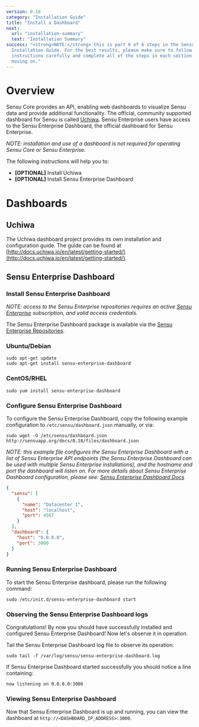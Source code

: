 ```yaml
---
version: 0.18
category: "Installation Guide"
title: "Install a Dashboard"
next:
  url: "installation-summary"
  text: "Installation Summary"
success: "<strong>NOTE:</strong> this is part 6 of 6 steps in the Sensu
  Installation Guide. For the best results, please make sure to follow the
  instructions carefully and complete all of the steps in each section before
  moving on."
---
```


# Overview

Sensu Core provides an API, enabling web dashboards to visualize Sensu data and provide additional functionality. The official, community supported dashboard for Sensu is called [Uchiwa](http://uchiwa.io). Sensu Enterprise users have access to the Sensu Enterprise Dashboard, the official dashboard for Sensu Enterprise.

_NOTE: installation and use of a dashboard is not required for operating Sensu Core or Sensu Enterprise._

The following instructions will help you to:

- **[OPTIONAL]** Install Uchiwa
- **[OPTIONAL]** Install Sensu Enterprise Dashboard

# Dashboards

## Uchiwa

The Uchiwa dashboard project provides its own installation and configuration guide. The guide can be found at [http://docs.uchiwa.io/en/latest/getting-started/](http://docs.uchiwa.io/en/latest/getting-started/).

## Sensu Enterprise Dashboard

### Install Sensu Enterprise Dashboard

_NOTE: access to the Sensu Enterprise repositories requires an active [Sensu Enterprise](http://sensuapp.org/enterprise#pricing) subscription, and valid access credentials._

The Sensu Enterprise Dashboard package is available via the [Sensu Enterprise Repositories](install-repositories#enterprise-installation).

### Ubuntu/Debian

~~~ shell
sudo apt-get update
sudo apt-get install sensu-enterprise-dashboard
~~~

### CentOS/RHEL

~~~ shell
sudo yum install sensu-enterprise-dashboard
~~~

### Configure Sensu Enterprise Dashboard

To configure the Sensu Enterprise Dashboard, copy the following example configuration to `/etc/sensu/dashboard.json` manually, or via:

~~~ shell
sudo wget -O /etc/sensu/dashboard.json http://sensuapp.org/docs/0.18/files/dashboard.json
~~~

_NOTE: this example file configures the Sensu Enterprise Dashboard with a list of Sensu Enterprise API endpoints (the Sensu Enterprise Dashboard can be used with multiple Sensu Enterprise installations), and the hostname and port the dashboard will listen on. For more details about Sensu Enterprise Dashboard configuration, please see: [Sensu Enterprise Dashboard Docs](enterprise-dashboard-overview)_

~~~ json
{
  "sensu": [
    {
      "name": "Datacenter 1",
      "host": "localhost",
      "port": 4567
    }
  ],
  "dashboard": {
    "host": "0.0.0.0",
    "port": 3000
  }
}
~~~

### Running Sensu Enterprise Dashboard

To start the Sensu Enterprise dashboard, please run the following command:

~~~ shell
sudo /etc/init.d/sensu-enterprise-dashboard start
~~~

### Observing the Sensu Enterprise Dashboard logs

Congratulations! By now you should have successfully installed and configured Sensu Enterprise Dashboard! Now let's observe it in operation.

Tail the Sensu Enterprise Dashboard log file to observe its operation:

~~~ shell
sudo tail -f /var/log/sensu/sensu-enterprise-dashboard.log
~~~

If Sensu Enterprise Dashboard started successfully you should notice a line containing:

~~~
now listening on 0.0.0.0:3000
~~~

### Viewing Sensu Enterprise Dashboard

Now that Sensu Enterprise Dashboard is up and running, you can view the dashboard at `http://<DASHBOARD_IP_ADDRESS>:3000`.
